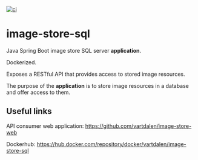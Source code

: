 [![ci](https://github.com/vartdalen/image-store-sql/workflows/ci/badge.svg)](https://github.com/vartdalen/image-store-sql/actions?workflow=ci)

# image-store-sql
Java Spring Boot image store SQL server **application**.

Dockerized.

Exposes a RESTful API that provides access to stored image resources.

The purpose of the **application** is to store image resources in a database and offer access to them. 

## Useful links

API consumer web application: https://github.com/vartdalen/image-store-web

Dockerhub: https://hub.docker.com/repository/docker/vartdalen/image-store-sql
